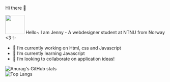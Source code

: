 Hi there 👋 





<img src="https://i.pinimg.com/originals/32/40/ab/3240abd20459fb3b8cc4ac6919dac2a4.gif"  width="60" height="60" /> Hello~ I am Jenny -  A webdesigner student at NTNU from Norway <3 ✨

- 🔭 I’m currently working on Html, css and Javascript
- 🌱 I’m currently learning Javascript
- 👯 I’m looking to collaborate on application ideas!

![Anurag's GitHub stats](https://github-readme-stats.vercel.app/api?username=Jendeuk&theme=omni&show_icons=true) 
<br/>
![Top Langs](https://github-readme-stats.vercel.app/api/top-langs/?username=Jendeuk&theme=omni&show_icons=true)


